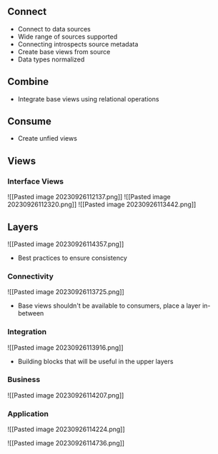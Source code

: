 ## Connect
- Connect to data sources
- Wide range of sources supported
- Connecting introspects source metadata
- Create base views from source
- Data types normalized

## Combine
- Integrate base views using relational operations

## Consume
- Create unfied views

## Views

### Interface Views
![[Pasted image 20230926112137.png]]
![[Pasted image 20230926112320.png]]
![[Pasted image 20230926113442.png]]
## Layers
![[Pasted image 20230926114357.png]]
- Best practices to ensure consistency
### Connectivity
![[Pasted image 20230926113725.png]]
- Base views shouldn't be available to consumers, place a layer in-between

### Integration
![[Pasted image 20230926113916.png]]
- Building blocks that will be useful in the upper layers

### Business
![[Pasted image 20230926114207.png]]
### Application 
![[Pasted image 20230926114224.png]]

![[Pasted image 20230926114736.png]]
